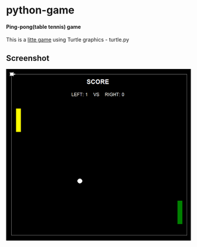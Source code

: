 # python-game

#### Ping-pong(table tennis) game
This is a [litte game](https://github.com/tablu666/python-game/tree/master/src/pingpong) using Turtle graphics - turtle.py

## Screenshot
![](https://github.com/tablu666/python-game/blob/master/src/pingpong/Screenshot.png)
